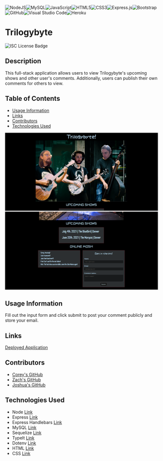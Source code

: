 <img alt="NodeJS" src="https://img.shields.io/badge/node.js-%2343853D.svg?style=for-the-badge&logo=node-dot-js&logoColor=white"/><img alt="MySQL" src="https://img.shields.io/badge/mysql-%2300f.svg?style=for-the-badge&logo=mysql&logoColor=white"/><img alt="JavaScript" src="https://img.shields.io/badge/javascript-%23323330.svg?style=for-the-badge&logo=javascript&logoColor=%23F7DF1E"/><img alt="HTML5" src="https://img.shields.io/badge/html5-%23E34F26.svg?style=for-the-badge&logo=html5&logoColor=white"/><img alt="CSS3" src="https://img.shields.io/badge/css3-%231572B6.svg?style=for-the-badge&logo=css3&logoColor=white"/><img alt="Express.js" src="https://img.shields.io/badge/express.js-%23404d59.svg?style=for-the-badge&logo=express&logoColor=%2361DAFB"/><img alt="Bootstrap" src="https://img.shields.io/badge/bootstrap-%23563D7C.svg?style=for-the-badge&logo=bootstrap&logoColor=white"/><img alt="GitHub" src="https://img.shields.io/badge/github-%23121011.svg?style=for-the-badge&logo=github&logoColor=white"/><img alt="Visual Studio Code" src="https://img.shields.io/badge/VisualStudioCode-0078d7.svg?style=for-the-badge&logo=visual-studio-code&logoColor=white"/><img alt="Heroku" src="https://img.shields.io/badge/heroku-%23430098.svg?style=for-the-badge&logo=heroku&logoColor=white"/>

# Trilogybyte

![ISC License Badge](https://img.shields.io/badge/License-ISC-blueviolet)

## Description

This full-stack application allows users to view Trilogybyte's upcoming shows and other user's comments. Additionally, users can publish their own comments for others to view.

## Table of Contents

- [Usage Information](#Usage-Information)
- [Links](#links)
- [Contributors](#contributors)
- [Technologies Used](#technologies-used)

![Screenshot of Application](./public/assets/images/screenshot1.png)
![Screenshot of Application](./public/assets/images/screenshot2.PNG)

## Usage Information

Fill out the input form and click submit to post your comment publicly and store your email.

## Links

[Deployed Application](https://salty-reaches-86941.herokuapp.com/)

## Contributors

- [Corey's GitHub](https://github.com/Cblock7)
- [Zach's GitHub](https://github.com/zachraab)
- [Joshua's GitHub](https://github.com/mentaltemple)

## Technologies Used

- Node [Link](https://nodejs.org/en/docs/)
- Express [Link](http://expressjs.com/)
- Express Handlebars [Link](https://www.npmjs.com/package/express-handlebars/v/3.0.0)
- MySQL [Link](https://dev.mysql.com/doc/)
- Sequelize [Link](https://sequelize.org/master/)
- TypeIt [Link](https://typeitjs.com/)
- Dotenv [Link](https://www.npmjs.com/package/dotenv)
- HTML [Link](https://developer.mozilla.org/en-US/docs/Web/HTML)
- CSS [Link](https://developer.mozilla.org/en-US/docs/Web/CSS)
